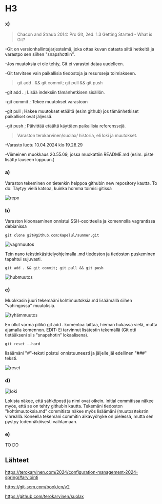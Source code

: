 # H3

### x)
>Chacon and Straub 2014: Pro Git, 2ed: 1.3 Getting Started - What is Git?

-Git on versionhallintajärjestelmä, joka ottaa kuvan datasta siltä hetkeltä ja varastpo sen siihen "snapshottiin".

-Jos muutoksia ei ole tehty, Git ei varastoi dataa uudelleen.

-Git tarvitsee vain paikallisia tiedostoja ja resursseja toimiakseen. 

>git add . && git commit; git pull && git push

-git add . ; Lisää indeksiin tämänhetkisen sisällön.

-git commit ; Tekee muutokset varastoon

-git pull ; Hakee muutokset etäältä (esim github) jos tämänhetkiset paikalliset ovat jäljessä.

-git push ; Päivittää etäältä käyttäen paikallisia referenssejä.

>Varaston terokarvinen/suolax/ historia, eli loki ja muutokset.

-Varasto luotu 10.04.2024 klo 19.28.29

-Viimeinen muokkaus 20.55.09, jossa muokattiin README.md (esim. piste lisätty lauseen loppuun.)

### a)
Varaston tekeminen on tietenkin helppoa githubin new repository kautta. To do: Täytyy vielä katsoa, kuinka homma toimisi gitissä

![repo](https://github.com/Kapelul/palvelin-course/assets/165004665/dbc09711-4cd1-47f6-9df0-f16d04cf765e)

### b)
Varaston kloonaaminen onnistui SSH-osoitteella ja komennolla vagrantissa debianissa
```
git clone git@github.com:Kapelul/summer.git
```
![vagrmuutos](https://github.com/Kapelul/palvelin-course/assets/165004665/b5257c21-ba26-4d93-8ffb-c2bcfe6336b9)


Tein nano tekstinkäsittelyohjelmalla .md tiedoston ja tiedoston puskeminen tapahtui sujuvasti.
```
git add . && git commit; git pull && git push
```
![hubmuutos](https://github.com/Kapelul/palvelin-course/assets/165004665/340fbfee-abd7-4ede-ab5a-8866187e1a84)

### c)

Muokkasin juuri tekemääni kohtimuutoksia.md lisäämällä siihen "vahingossa" muutoksia. 

![tyhämmuutos](https://github.com/Kapelul/palvelin-course/assets/165004665/44541f0b-b85b-4fac-abe5-00fcd8ce8221)

En ollut varma pitikö git add . komentoa laittaa, hieman hukassa vielä, mutta ajamalla komennon. EDIT: Ei tarvinnut lisätestin tekemällä (Git otti tietääkseni siis "snapshotin" lokaalisena). 
```
git reset --hard
```
lisäämäni "#"-teksti poistui onnistuuneesti ja jäljelle jäi edellinen "###" teksti.

![reset](https://github.com/Kapelul/palvelin-course/assets/165004665/ba106c88-5a7e-4b95-a42d-537837f6f6df)

### d)
![loki](https://github.com/Kapelul/palvelin-course/assets/165004665/7d440f20-ef3b-4db5-84e9-50e655c34456)

Lokista näkee, että sähköposti ja nimi ovat oikein. Initial commitissa näkee myös, että se on tehty githubin kautta. Tekemäni tiedoston "kohtimuutoksia.md" commitista näkee myös lisäämäni (muutos)tekstin vihreällä.
Koneella tekemäni commitin aikavyöhyke on pielessä, mutta sen pystyy todennäköisesti vaihtamaan. 

### e)
TO DO



## Lähteet

https://terokarvinen.com/2024/configuration-management-2024-spring/#arviointi

https://git-scm.com/book/en/v2

https://github.com/terokarvinen/suolax


  
